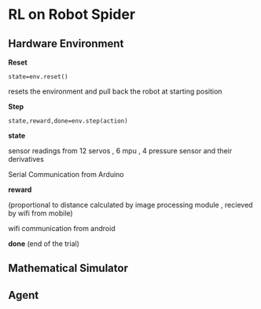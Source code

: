 # RL on Robot Spider

## Hardware Environment

**Reset** 

	state=env.reset()
resets the environment and pull back the robot at starting position

**Step**
	
	state,reward,done=env.step(action)

**state**

sensor readings from 12 servos , 6 mpu , 4 pressure sensor and their derivatives

Serial Communication from Arduino

**reward** 

(proportional to distance calculated by image processing module , recieved by wifi from mobile)

wifi communication from android

**done** 
(end of the trial)

## Mathematical Simulator
## Agent


	
